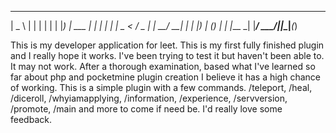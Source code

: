 
  ____        _ _       _ 
 |  _ \      | | |     | |
 | |_) | ___ | | |_ ___| |
 |  _ < / _ \| | __/ __| |
 | |_) | (_) | | |_\__ \_|
 |____/ \___/|_|\__|___(_)

This is my developer application for leet. This is my first fully finished plugin and I really hope it works. I've been trying to test it but haven't been able to. It may not work. After a thorough examination, based what I've learned so far about php and pocketmine plugin creation I believe it has a high chance of working. This is a simple plugin with a few commands. /teleport, /heal, /diceroll, /whyiamapplying, /information, /experience, /servversion, /promote, /main and more to come if need be. I'd really love some feedback.
